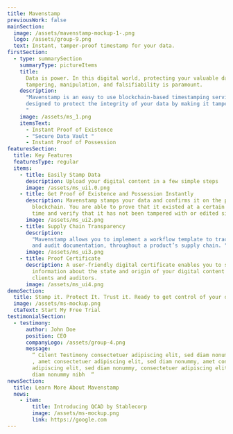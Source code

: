 ```yaml
---
title: Mavenstamp
previousWork: false
mainSection:
  image: /assets/mavenstamp-mockup-1-.png
  logo: /assets/group-9.png
  text: Instant, tamper-proof timestamp for your data.
firstSection:
  - type: summarySection
    summaryType: pictureItems
    title:
      Data is power. In this digital world, protecting your valuable data from
      tampering, manipulation, and falsifiability is paramount.
    description:
      "Mavenstamp is an easy to use blockchain-based timestamping service
      designed to protect the integrity of your data by making it tamper-proof.
      "
    image: /assets/ms_1.png
    itemsText:
      - Instant Proof of Existence
      - "Secure Data Vault "
      - Instant Proof of Possession
featuresSection:
  title: Key Features
  featuresType: regular
  items:
    - title: Easily Stamp Data
      description: Upload your digital content in a few simple steps
      image: /assets/ms_ui1.0.png
    - title: Get Proof of Existence and Possession Instantly
      description: Mavenstamp stamps your data and confirms it on the public
        blockchain. You are able to prove that it existed at a certain point in
        time and verify that it has not been tampered with or edited since then.
      image: /assets/ms_ui2.png
    - title: Supply Chain Transparency
      description:
        "Mavenstamp allows you to implement a workflow template to trace
        and audit documentation, throughout a product’s supply chain. "
      image: /assets/ms_ui3.png
    - title: Proof Certificate
      description: A user-friendly digital certificate enables you to share
        information about the state and origin of your digital content with
        clients and auditors.
      image: /assets/ms_ui4.png
demoSection:
  title: Stamp it. Protect It. Trust it. Ready to get control of your data?
  image: /assets/ms-mockup.png
  ctaText: Start My Free Trial
testimonialSection:
  - testimony:
      author: John Doe
      position: CEO
      companyLogo: /assets/group-4.png
      message:
        “ Cilent Testimony consectetuer adipiscing elit, sed diam nonummy nibh
        , amet consectetuer adipiscing elit, sed diam nonummy, amet consectetuer
        adipiscing elit, sed diam nonummy, consectetuer adipiscing elit, sed
        diam nonummy nibh  “
newsSection:
  title: Learn More About Mavenstamp
  news:
    - item:
        title: Introducing QCAD by Stablecorp
        image: /assets/ms-mockup.png
        link: https://google.com
---
```

